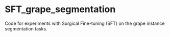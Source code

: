 # SFT_grape_segmentation
Code for experiments with Surgical Fine-tuning (SFT) on the grape instance segmentation tasks.
